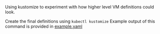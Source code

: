 Using kustomize to experiment with how higher level VM definitions could look.

Create the final definitions using `kubectl kustomize`
Example output of this command is provided in [example.yaml](example.yaml)
